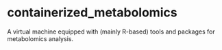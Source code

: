 # containerized_metabolomics

A virtual machine equipped with (mainly R-based) tools and packages for metabolomics analysis.

